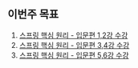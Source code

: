 ## 이번주 목표

1. [스프링 핵심 원리 - 입문편 1,2강 수강](https://user-images.githubusercontent.com/26156701/105635452-34e5f580-5ea6-11eb-881e-9a9ba99893ae.png)
1. [스프링 핵심 원리 - 입문편 3,4강 수강](https://user-images.githubusercontent.com/26156701/105635457-3c0d0380-5ea6-11eb-964d-83a04dc2ab6a.png)
1. [스프링 핵심 원리 - 입문편 5,6강 수강](https://user-images.githubusercontent.com/26156701/105635468-46c79880-5ea6-11eb-878e-3a26bf7520da.png)
